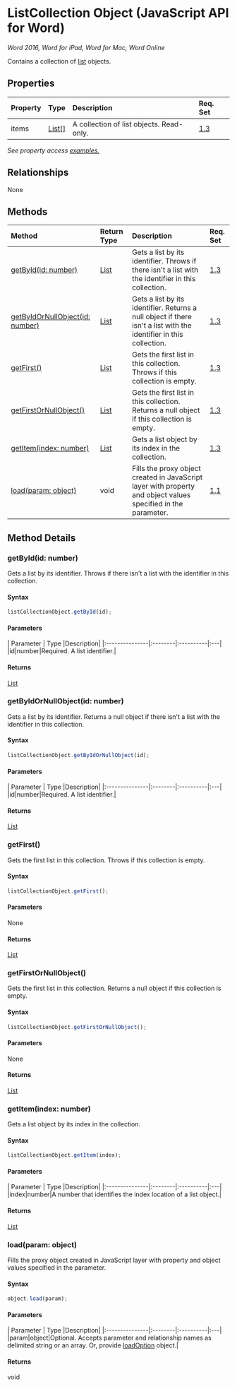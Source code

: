 # ListCollection Object (JavaScript API for Word)

_Word 2016, Word for iPad, Word for Mac, Word Online_

Contains a collection of [list](list.md) objects.

## Properties

| Property	   | Type	|Description| Req. Set|
|:---------------|:--------|:----------|:----|
|items|[List[]](list.md)|A collection of list objects. Read-only.|[1.3](../requirement-sets/word-api-requirement.md)|

_See property access [examples.](#property-access-examples)_

## Relationships
None


## Methods

| Method		   | Return Type	|Description| Req. Set|
|:---------------|:--------|:----------|:----|
|[getById(id: number)](#getbyidid-number)|[List](list.md)|Gets a list by its identifier. Throws if there isn't a list with the identifier in this collection.|[1.3](../requirement-sets/word-api-requirement.md)|
|[getByIdOrNullObject(id: number)](#getbyidornullobjectid-number)|[List](list.md)|Gets a list by its identifier. Returns a null object if there isn't a list with the identifier in this collection.|[1.3](../requirement-sets/word-api-requirement.md)|
|[getFirst()](#getfirst)|[List](list.md)|Gets the first list in this collection. Throws if this collection is empty.|[1.3](../requirement-sets/word-api-requirement.md)|
|[getFirstOrNullObject()](#getfirstornullobject)|[List](list.md)|Gets the first list in this collection. Returns a null object if this collection is empty.|[1.3](../requirement-sets/word-api-requirement.md)|
|[getItem(index: number)](#getitemindex-number)|[List](list.md)|Gets a list object by its index in the collection.|[1.3](../requirement-sets/word-api-requirement.md)|
|[load(param: object)](#loadparam-object)|void|Fills the proxy object created in JavaScript layer with property and object values specified in the parameter.|[1.1](../requirement-sets/word-api-requirement.md)|

## Method Details


### getById(id: number)
Gets a list by its identifier. Throws if there isn't a list with the identifier in this collection.

#### Syntax
```js
listCollectionObject.getById(id);
```

#### Parameters
| Parameter	   | Type	|Description|
|:---------------|:--------|:----------|:---|
|id|number|Required. A list identifier.|

#### Returns
[List](list.md)

### getByIdOrNullObject(id: number)
Gets a list by its identifier. Returns a null object if there isn't a list with the identifier in this collection.

#### Syntax
```js
listCollectionObject.getByIdOrNullObject(id);
```

#### Parameters
| Parameter	   | Type	|Description|
|:---------------|:--------|:----------|:---|
|id|number|Required. A list identifier.|

#### Returns
[List](list.md)

### getFirst()
Gets the first list in this collection. Throws if this collection is empty.

#### Syntax
```js
listCollectionObject.getFirst();
```

#### Parameters
None

#### Returns
[List](list.md)

### getFirstOrNullObject()
Gets the first list in this collection. Returns a null object if this collection is empty.

#### Syntax
```js
listCollectionObject.getFirstOrNullObject();
```

#### Parameters
None

#### Returns
[List](list.md)

### getItem(index: number)
Gets a list object by its index in the collection.

#### Syntax
```js
listCollectionObject.getItem(index);
```

#### Parameters
| Parameter	   | Type	|Description|
|:---------------|:--------|:----------|:---|
|index|number|A number that identifies the index location of a list object.|

#### Returns
[List](list.md)

### load(param: object)
Fills the proxy object created in JavaScript layer with property and object values specified in the parameter.

#### Syntax
```js
object.load(param);
```

#### Parameters
| Parameter	   | Type	|Description|
|:---------------|:--------|:----------|:---|
|param|object|Optional. Accepts parameter and relationship names as delimited string or an array. Or, provide [loadOption](loadoption.md) object.|

#### Returns
void
